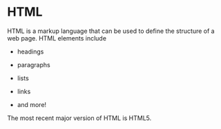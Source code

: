 # HTML



HTML is a markup language that can be used to define the structure of a web page. HTML elements include



* headings

* paragraphs

* lists

* links

* and more!







The most recent major version of HTML is HTML5.